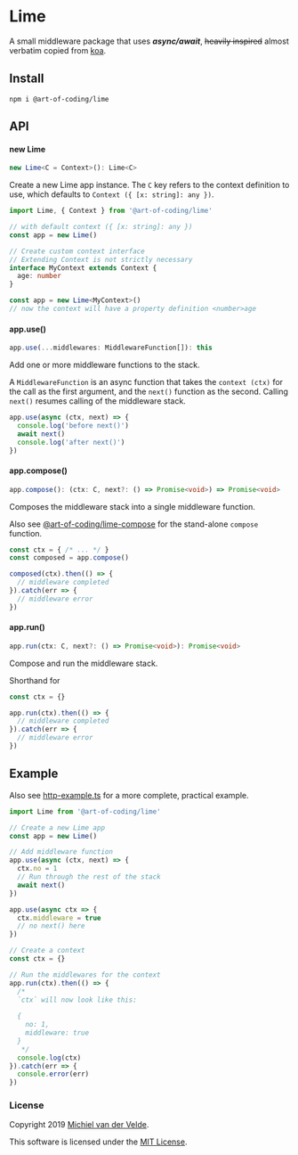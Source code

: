# Lime

A small middleware package that uses ***async/await***, ~~heavily inspired~~ almost
verbatim copied from [koa](https://github.com/koajs/koa).

## Install

```
npm i @art-of-coding/lime
```

## API

#### new Lime

```ts
new Lime<C = Context>(): Lime<C>
```

Create a new Lime app instance. The `C` key refers to the context definition to use,
which defaults to `Context ({ [x: string]: any })`.

```ts
import Lime, { Context } from '@art-of-coding/lime'

// with default context ({ [x: string]: any })
const app = new Lime()

// Create custom context interface
// Extending Context is not strictly necessary
interface MyContext extends Context {
  age: number
}

const app = new Lime<MyContext>()
// now the context will have a property definition <number>age
```

#### app.use()

```ts
app.use(...middlewares: MiddlewareFunction[]): this
```

Add one or more middleware functions to the stack.

A `MiddlewareFunction` is an async function that takes the `context (ctx)` for the
call as the first argument, and the `next()` function as the second. Calling `next()`
resumes calling of the middleware stack.

```ts
app.use(async (ctx, next) => {
  console.log('before next()')
  await next()
  console.log('after next()')
})
```

#### app.compose()

```ts
app.compose(): (ctx: C, next?: () => Promise<void>) => Promise<void>
```

Composes the middleware stack into a single middleware function.

Also see [@art-of-coding/lime-compose](https://github.com/Art-of-Coding/lime-compose)
for the stand-alone `compose` function.

```ts
const ctx = { /* ... */ }
const composed = app.compose()

composed(ctx).then(() => {
  // middleware completed
}).catch(err => {
  // middleware error
})
```

#### app.run()

```ts
app.run(ctx: C, next?: () => Promise<void>): Promise<void>
```

Compose and run the middleware stack.

Shorthand for

```ts
const ctx = {}

app.run(ctx).then(() => {
  // middleware completed
}).catch(err => {
  // middleware error
})
```

## Example

Also see [http-example.ts](src/examples/http-example.ts) for a more complete, practical
example.

```ts
import Lime from '@art-of-coding/lime'

// Create a new Lime app
const app = new Lime()

// Add middleware function
app.use(async (ctx, next) => {
  ctx.no = 1
  // Run through the rest of the stack
  await next()
})

app.use(async ctx => {
  ctx.middleware = true
  // no next() here
})

// Create a context
const ctx = {}

// Run the middlewares for the context
app.run(ctx).then(() => {
  /*
  `ctx` will now look like this:
  
  {
    no: 1,
    middleware: true
  }
   */
  console.log(ctx)
}).catch(err => {
  console.error(err)
})
```

### License

Copyright 2019 [Michiel van der Velde](http://www.michielvdvelde.nl).

This software is licensed under the [MIT License](LICENSE).
